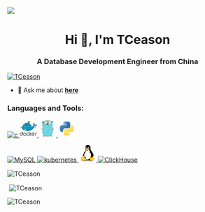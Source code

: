 ![](https://visitor-badge.glitch.me/badge?page_id=TCeason.readme)

<h1 align="center">Hi 👋, I'm TCeason</h1>
<h3 align="center">A Database Development Engineer from China</h3>

<p align="left"> <a href="https://github.com/ryo-ma/github-profile-trophy"><img src="https://github-profile-trophy.vercel.app/?username=TCeason" alt="TCeason" /></a> </p>

- 💬 Ask me about **[here](https://github.com/TCeason/TCeason/issues)**

<h3 align="left">Languages and Tools:</h3>
<p align="left"> <a href="https://www.cprogramming.com/" target="_blank"> <img src="https://upload.wikimedia.org/wikipedia/commons/thumb/1/18/ISO_C%2B%2B_Logo.svg/459px-ISO_C%2B%2B_Logo.svg.png" alt="c" width="40" height="40"/> </a> <a href="https://www.docker.com/" target="_blank"> <img src="https://raw.githubusercontent.com/devicons/devicon/master/icons/docker/docker-original-wordmark.svg" alt="docker" width="40" height="40"/> </a> <a href="https://golang.org" target="_blank"> <img src="https://raw.githubusercontent.com/devicons/devicon/master/icons/go/go-original.svg" alt="go" width="40" height="40"/> </a> <a href="https://www.python.org" target="_blank"> <img src="https://raw.githubusercontent.com/devicons/devicon/master/icons/python/python-original.svg" alt="python" width="40" height="40"/> </a> </p>

<p align="left"> 
<a href="https://www.mysql.com/" target="_blank"><img src="https://avatars.githubusercontent.com/u/2452804?s=200&v=4" alt="MySQL" width="40" height="40"/>
<a href="https://kubernetes.io" target="_blank"><img src="https://www.vectorlogo.zone/logos/kubernetes/kubernetes-icon.svg" alt="kubernetes" width="40" height="40"/> </a>
 <a href="https://www.linux.org/" target="_blank"> <img src="https://raw.githubusercontent.com/devicons/devicon/master/icons/linux/linux-original.svg" alt="linux" width="40" height="40"/> </a> 
 <a href="https://clickhouse.tech/" target="_blank"> <img src="https://clickhouse.tech/images/logo.svg" alt="ClickHouse" width="40" height="40"/></a> </p>

<p><img align="center" src="https://github-readme-stats.vercel.app/api/top-langs?username=TCeason&show_icons=true&locale=en&layout=compact&count_private=true&theme=onedark" alt="TCeason" /></p>

<p>&nbsp;<img align="center" src="https://github-readme-stats.vercel.app/api?username=TCeason&show_icons=true&locale=en&count_private=true&theme=onedark" alt="TCeason" /></p>

<p><img align="left" src="https://github-readme-streak-stats.herokuapp.com/?user=TCeason&count_private=true&theme=onedark" alt="TCeason" /></p>

